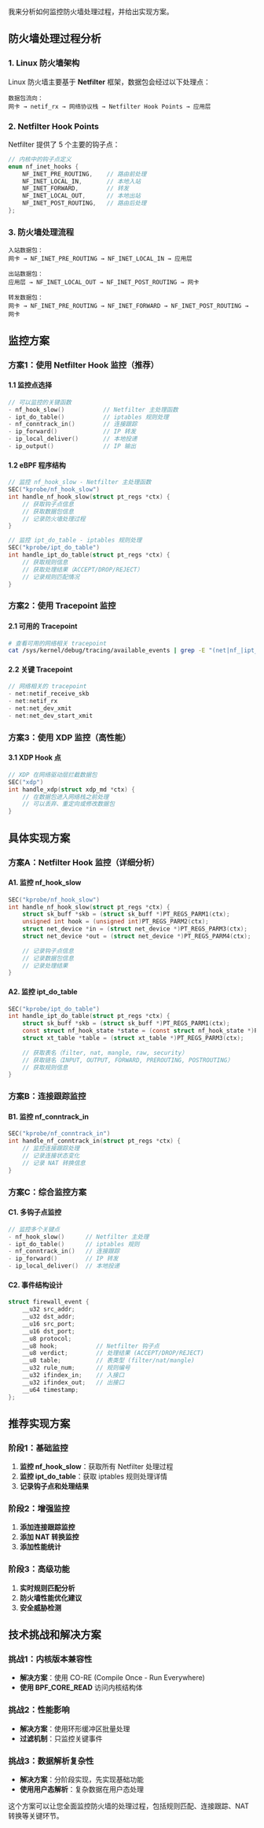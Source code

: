 我来分析如何监控防火墙处理过程，并给出实现方案。

## 防火墙处理过程分析

### 1. Linux 防火墙架构

Linux 防火墙主要基于 **Netfilter** 框架，数据包会经过以下处理点：

```
数据包流向：
网卡 → netif_rx → 网络协议栈 → Netfilter Hook Points → 应用层
```

### 2. Netfilter Hook Points

Netfilter 提供了 5 个主要的钩子点：

```c
// 内核中的钩子点定义
enum nf_inet_hooks {
    NF_INET_PRE_ROUTING,    // 路由前处理
    NF_INET_LOCAL_IN,       // 本地入站
    NF_INET_FORWARD,        // 转发
    NF_INET_LOCAL_OUT,      // 本地出站
    NF_INET_POST_ROUTING,   // 路由后处理
};
```

### 3. 防火墙处理流程

```
入站数据包：
网卡 → NF_INET_PRE_ROUTING → NF_INET_LOCAL_IN → 应用层

出站数据包：
应用层 → NF_INET_LOCAL_OUT → NF_INET_POST_ROUTING → 网卡

转发数据包：
网卡 → NF_INET_PRE_ROUTING → NF_INET_FORWARD → NF_INET_POST_ROUTING → 网卡
```

## 监控方案

### 方案1：使用 Netfilter Hook 监控（推荐）

#### 1.1 监控点选择
```c
// 可以监控的关键函数
- nf_hook_slow()           // Netfilter 主处理函数
- ipt_do_table()           // iptables 规则处理
- nf_conntrack_in()        // 连接跟踪
- ip_forward()             // IP 转发
- ip_local_deliver()       // 本地投递
- ip_output()              // IP 输出
```

#### 1.2 eBPF 程序结构
```c
// 监控 nf_hook_slow - Netfilter 主处理函数
SEC("kprobe/nf_hook_slow")
int handle_nf_hook_slow(struct pt_regs *ctx) {
    // 获取钩子点信息
    // 获取数据包信息
    // 记录防火墙处理过程
}

// 监控 ipt_do_table - iptables 规则处理
SEC("kprobe/ipt_do_table")
int handle_ipt_do_table(struct pt_regs *ctx) {
    // 获取规则信息
    // 获取处理结果（ACCEPT/DROP/REJECT）
    // 记录规则匹配情况
}
```

### 方案2：使用 Tracepoint 监控

#### 2.1 可用的 Tracepoint
```bash
# 查看可用的网络相关 tracepoint
cat /sys/kernel/debug/tracing/available_events | grep -E "(net|nf_|ipt_)"
```

#### 2.2 关键 Tracepoint
```c
// 网络相关的 tracepoint
- net:netif_receive_skb
- net:netif_rx
- net:net_dev_xmit
- net:net_dev_start_xmit
```

### 方案3：使用 XDP 监控（高性能）

#### 3.1 XDP Hook 点
```c
// XDP 在网络驱动层拦截数据包
SEC("xdp")
int handle_xdp(struct xdp_md *ctx) {
    // 在数据包进入网络栈之前处理
    // 可以丢弃、重定向或修改数据包
}
```

## 具体实现方案

### 方案A：Netfilter Hook 监控（详细分析）

#### A1. 监控 nf_hook_slow
```c
SEC("kprobe/nf_hook_slow")
int handle_nf_hook_slow(struct pt_regs *ctx) {
    struct sk_buff *skb = (struct sk_buff *)PT_REGS_PARM1(ctx);
    unsigned int hook = (unsigned int)PT_REGS_PARM2(ctx);
    struct net_device *in = (struct net_device *)PT_REGS_PARM3(ctx);
    struct net_device *out = (struct net_device *)PT_REGS_PARM4(ctx);
    
    // 记录钩子点信息
    // 记录数据包信息
    // 记录处理结果
}
```

#### A2. 监控 ipt_do_table
```c
SEC("kprobe/ipt_do_table")
int handle_ipt_do_table(struct pt_regs *ctx) {
    struct sk_buff *skb = (struct sk_buff *)PT_REGS_PARM1(ctx);
    const struct nf_hook_state *state = (const struct nf_hook_state *)PT_REGS_PARM2(ctx);
    struct xt_table *table = (struct xt_table *)PT_REGS_PARM3(ctx);
    
    // 获取表名（filter, nat, mangle, raw, security）
    // 获取链名（INPUT, OUTPUT, FORWARD, PREROUTING, POSTROUTING）
    // 获取规则信息
}
```

### 方案B：连接跟踪监控

#### B1. 监控 nf_conntrack_in
```c
SEC("kprobe/nf_conntrack_in")
int handle_nf_conntrack_in(struct pt_regs *ctx) {
    // 监控连接跟踪处理
    // 记录连接状态变化
    // 记录 NAT 转换信息
}
```

### 方案C：综合监控方案

#### C1. 多钩子点监控
```c
// 监控多个关键点
- nf_hook_slow()      // Netfilter 主处理
- ipt_do_table()      // iptables 规则
- nf_conntrack_in()   // 连接跟踪
- ip_forward()        // IP 转发
- ip_local_deliver()  // 本地投递
```

#### C2. 事件结构设计
```c
struct firewall_event {
    __u32 src_addr;
    __u32 dst_addr;
    __u16 src_port;
    __u16 dst_port;
    __u8 protocol;
    __u8 hook;           // Netfilter 钩子点
    __u8 verdict;        // 处理结果 (ACCEPT/DROP/REJECT)
    __u8 table;          // 表类型 (filter/nat/mangle)
    __u32 rule_num;      // 规则编号
    __u32 ifindex_in;    // 入接口
    __u32 ifindex_out;   // 出接口
    __u64 timestamp;
};
```

## 推荐实现方案

### 阶段1：基础监控
1. **监控 nf_hook_slow**：获取所有 Netfilter 处理过程
2. **监控 ipt_do_table**：获取 iptables 规则处理详情
3. **记录钩子点和处理结果**

### 阶段2：增强监控
1. **添加连接跟踪监控**
2. **添加 NAT 转换监控**
3. **添加性能统计**

### 阶段3：高级功能
1. **实时规则匹配分析**
2. **防火墙性能优化建议**
3. **安全威胁检测**

## 技术挑战和解决方案

### 挑战1：内核版本兼容性
- **解决方案**：使用 CO-RE (Compile Once - Run Everywhere)
- **使用 BPF_CORE_READ** 访问内核结构体

### 挑战2：性能影响
- **解决方案**：使用环形缓冲区批量处理
- **过滤机制**：只监控关键事件

### 挑战3：数据解析复杂性
- **解决方案**：分阶段实现，先实现基础功能
- **使用用户态解析**：复杂数据在用户态处理

这个方案可以让您全面监控防火墙的处理过程，包括规则匹配、连接跟踪、NAT 转换等关键环节。